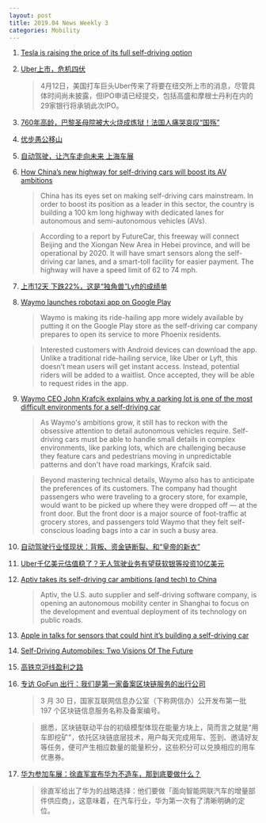 ```yaml
---
layout: post
title: 2019.04 News Weekly 3
categories: Mobility
---
```



1. [Tesla is raising the price of its full self-driving option](https://techcrunch.com/2019/04/13/tesla-is-raising-the-price-on-the-future/)

2. [Uber上市，危机四伏](https://36kr.com/p/5194602)

    > 4月12日，美国打车巨头Uber传来了将要在纽交所上市的消息，尽管具体时间尚未披露，但IPO申请已经提交，包括高盛和摩根士丹利在内的29家银行将承销此次IPO。

3. [760年高龄，巴黎圣母院被大火烧成炼狱！法国人痛哭哀叹“国殇”](https://www.huxiu.com/article/294471.html)

4. [优步愚公移山](https://www.huxiu.com/article/294221.html)

5. [自动驾驶，让汽车走向未来 上海车展](https://36kr.com/p/5194233)

6. [How China’s new highway for self-driving cars will boost its AV ambitions](https://thenextweb.com/cars/2019/04/15/how-chinas-new-highway-for-self-driving-cars-will-boost-its-av-ambitions/)

    > China has its eyes set on making self-driving cars mainstream. In order to boost its position as a leader in this sector, the country is building a 100 km long highway with dedicated lanes for autonomous and semi-autonomous vehicles (AVs).

    > According to a report by FutureCar, this freeway will connect Beijing and the Xiongan New Area in Hebei province, and will be operational by 2020. It will have smart sensors along the self-driving car lanes, and a smart-toll facility for easier payment. The highway will have a speed limit of 62 to 74 mph.

7. [上市12天 下跌22%，这是“独角兽”Lyft的成绩单](https://36kr.com/p/5195103)

8. [Waymo launches robotaxi app on Google Play](https://techcrunch.com/2019/04/16/waymo-launches-robotaxi-app-on-google-play/)

    > Waymo  is making its ride-hailing app more widely available by putting it on the Google  Play store as the self-driving car company prepares to open its service to more Phoenix residents.

    > Interested customers with Android devices can download the app. Unlike a traditional ride-hailing service, like Uber  or Lyft,  this doesn’t mean users will get instant access. Instead, potential riders will be added to a waitlist. Once accepted, they will be able to request rides in the app.

9. [Waymo CEO John Krafcik explains why a parking lot is one of the most difficult environments for a self-driving car](https://www.businessinsider.com/waymo-ceo-john-krafcik-explains-big-challenge-for-self-driving-cars-2019-4)

    > As Waymo's ambitions grow, it still has to reckon with the obsessive attention to detail autonomous vehicles require. Self-driving cars must be able to handle small details in complex environments, like parking lots, which are challenging because they feature cars and pedestrians moving in unpredictable patterns and don't have road markings, Krafcik said.

    > Beyond mastering technical details, Waymo also has to anticipate the preferences of its customers. The company had thought passengers who were traveling to a grocery store, for example, would want to be picked up where they were dropped off — at the front door. But the front door is a major source of foot-traffic at grocery stores, and passengers told Waymo that they felt self-conscious loading bags into a car in such a busy area.

10. [自动驾驶行业怪现状：背叛、资金链断裂、和“皇帝的新衣”](https://www.huxiu.com/article/294710.html)

11. [Uber千亿美元估值稳了？无人驾驶业务有望获软银等投资10亿美元](https://36kr.com/p/5195905)

12. [Aptiv takes its self-driving car ambitions (and tech) to China](https://techcrunch.com/2019/04/16/aptiv-takes-its-self-driving-car-ambitions-and-tech-to-china/)

    > Aptiv,  the U.S. auto supplier and self-driving software company, is opening an autonomous mobility center in Shanghai to focus on the development and eventual deployment of its technology on public roads.

13. [Apple in talks for sensors that could hint it’s building a self-driving car](https://www.cnbc.com/2019/04/17/apple-in-talks-for-lidar-for-self-driving-cars.html)

14. [Self-Driving Automobiles: Two Visions Of The Future](https://www.forbes.com/sites/uhenergy/2019/04/17/self-driving-automobiles-two-visions-of-the-future/#7853193226f6)

15. [高铁京沪线盈利之路](https://www.huxiu.com/article/294954.html)

16. [专访 GoFun 出行：我们是第一家备案区块链服务的出行公司](https://36kr.com/p/5196015)

    > 3 月 30 日，国家互联网信息办公室（下称网信办）公开发布第一批 197 个区块链信息服务名称及备案编号。

    > 据悉，区块链联动平台的初级模型体现在能量方块上，简而言之就是“用车即挖矿”，依托区块链底层技术，用户每天完成用车、签到、邀请好友等任务，便可产生相应数量的能量积分，这些积分可以兑换相应的用车优惠券。 

17. [华为参加车展：徐直军宣布华为不造车，那到底要做什么？](https://36kr.com/p/5195897)

    > 徐直军给出了华为的战略选择：他们要做「面向智能网联汽车的增量部件供应商」，这意味着，在汽车行业，华为第一次有了清晰明确的定位。

